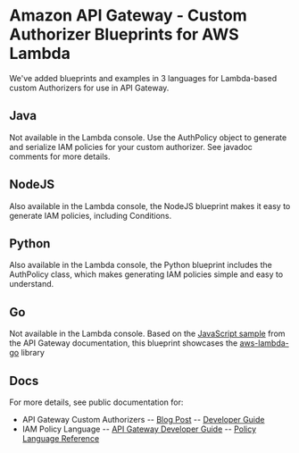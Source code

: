 # Amazon API Gateway - Custom Authorizer Blueprints for AWS Lambda
We've added blueprints and examples in 3 languages for Lambda-based custom Authorizers for use in API Gateway.

## Java
Not available in the Lambda console. Use the AuthPolicy object to generate and serialize IAM policies for your custom authorizer. See javadoc comments for more details.

## NodeJS
Also available in the Lambda console, the NodeJS blueprint makes it easy to generate IAM policies, including Conditions.

## Python
Also available in the Lambda console, the Python blueprint includes the AuthPolicy class, which makes generating IAM policies simple and easy to understand.

## Go
Not available in the Lambda console. Based on the [JavaScript sample](https://docs.aws.amazon.com/apigateway/latest/developerguide/use-custom-authorizer.html#api-gateway-custom-authorizer-token-lambda-function-create) from the API Gateway documentation,
this blueprint showcases the [aws-lambda-go](https://github.com/aws/aws-lambda-go) library

## Docs ##
For more details, see public documentation for:
- API Gateway Custom Authorizers -- [Blog Post](https://aws.amazon.com/blogs/compute/introducing-custom-authorizers-in-amazon-api-gateway/) -- [Developer Guide](http://docs.aws.amazon.com/apigateway/latest/developerguide/use-custom-authorizer.html)
- IAM Policy Language -- [API Gateway Developer Guide](http://docs.aws.amazon.com/apigateway/latest/developerguide/permissions.html) -- [Policy Language Reference](http://docs.aws.amazon.com/IAM/latest/UserGuide/reference_policies.html)
